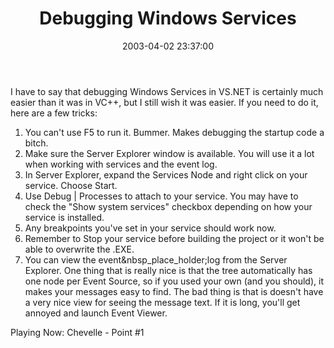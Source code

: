 ﻿---
layout: post
title: "Debugging Windows Services"
comments: false
date: 2003-04-02 23:37:00
categories:
 - Technology
subtext-id: 2bb2102c-d812-4c0e-8e65-17298181076f
alias: /blog/Debugging-Windows-Services.aspx
---


I have to say that debugging Windows Services in VS.NET is certainly much easier than it was in VC++, but I still wish it was easier. If you need to do it, here are a few tricks:

  1. You can't use F5 to run it. Bummer. Makes debugging the startup code a bitch.
  2. Make sure the Server Explorer window is available. You will use it a lot when working with services and the event log.
  3. In Server Explorer, expand the Services Node and right click on your service. Choose Start.
  4. Use Debug | Processes to attach to your service. You may have to check the "Show system services" checkbox depending on how your service is installed.
  5. Any breakpoints you've set in your service should work now.
  6. Remember to Stop your service before building the project or it won't be able to overwrite the .EXE.
  7. You can view the event&nbsp_place_holder;log from the Server Explorer. One thing that is really nice is that the tree automatically has one node per Event Source, so if you used your own (and you should), it makes your messages easy to find. The bad thing is that is doesn't have a very nice view for seeing the message text. If it is long, you'll get annoyed and launch Event Viewer.

Playing Now: Chevelle - Point #1
